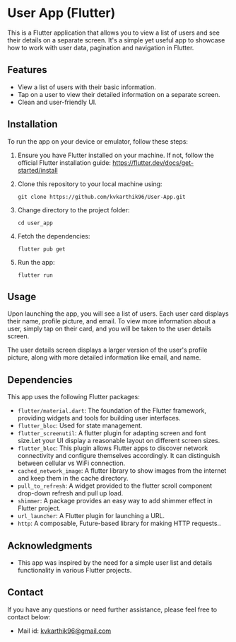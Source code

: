 # User App (Flutter)


This is a Flutter application that allows you to view a list of users and see their details on a separate screen. It's a simple yet useful app to showcase how to work with user data, pagination and navigation in Flutter.

## Features

- View a list of users with their basic information.
- Tap on a user to view their detailed information on a separate screen.
- Clean and user-friendly UI.

## Installation

To run the app on your device or emulator, follow these steps:

1. Ensure you have Flutter installed on your machine. If not, follow the official Flutter installation guide: https://flutter.dev/docs/get-started/install

2. Clone this repository to your local machine using:

   ```
   git clone https://github.com/kvkarthik96/User-App.git
   ```

3. Change directory to the project folder:

   ```
   cd user_app
   ```

4. Fetch the dependencies:

   ```
   flutter pub get
   ```

5. Run the app:

   ```
   flutter run
   ```

## Usage

Upon launching the app, you will see a list of users. Each user card displays their name, profile picture, and email. To view more information about a user, simply tap on their card, and you will be taken to the user details screen.

The user details screen displays a larger version of the user's profile picture, along with more detailed information like email, and name.

## Dependencies

This app uses the following Flutter packages:

- `flutter/material.dart`: The foundation of the Flutter framework, providing widgets and tools for building user interfaces.
- `flutter_bloc`: Used for state management.
- `flutter_screenutil`: A flutter plugin for adapting screen and font size.Let your UI display a reasonable layout on different screen sizes.
- `flutter_bloc`: This plugin allows Flutter apps to discover network connectivity and configure themselves accordingly. It can distinguish between cellular vs WiFi connection.
- `cached_network_image`: A flutter library to show images from the internet and keep them in the cache directory.
- `pull_to_refresh`: A widget provided to the flutter scroll component drop-down refresh and pull up load.
- `shimmer`: A package provides an easy way to add shimmer effect in Flutter project.
- `url_launcher`: A Flutter plugin for launching a URL.
- `http`: A composable, Future-based library for making HTTP requests..


## Acknowledgments

- This app was inspired by the need for a simple user list and details functionality in various Flutter projects.


## Contact

If you have any questions or need further assistance, please feel free to contact below:

- Mail id: kvkarthik96@gmail.com




